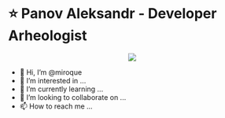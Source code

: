 # :star: Panov Aleksandr - Developer Arheologist

<div align="center">
  <img src="https://github-readme-stats.vercel.app/api/top-langs/?username=miroque&theme=transparant&langs_count=7">
</div>  

- 👋 Hi, I’m @miroque
- 👀 I’m interested in ...
- 🌱 I’m currently learning ...
- 💞️ I’m looking to collaborate on ...
- 📫 How to reach me ...

<!---
miroque/miroque is a ✨ special ✨ repository because its `README.md` (this file) appears on your GitHub profile.
You can click the Preview link to take a look at your changes.
--->
